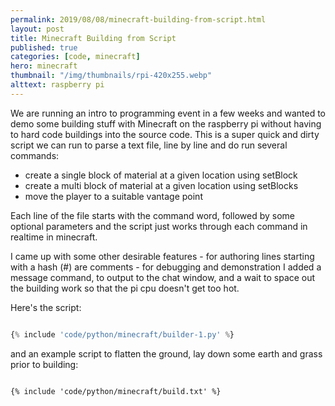 ```yaml
---
permalink: 2019/08/08/minecraft-building-from-script.html
layout: post
title: Minecraft Building from Script
published: true
categories: [code, minecraft]
hero: minecraft 
thumbnail: "/img/thumbnails/rpi-420x255.webp"
alttext: raspberry pi
---
```


We are running an intro to programming event in a few weeks and wanted to demo some building stuff with Minecraft on the raspberry pi
without having to hard code buildings into the source code. This is a super quick and dirty script we can run to parse a text file,
line by line and do run several commands:

- create a single block of material at a given location using setBlock
- create a multi block of material at a given location using setBlocks
- move the player to a suitable vantage point

Each line of the file starts with the command word, followed by some optional parameters and the script just works through each
command in realtime in minecraft.

I came up with some other desirable features - for authoring lines starting with a hash (#) are comments - for debugging and demonstration
I added a message command, to output to the chat window, and a wait to space out the building work so that the pi cpu doesn't
get too hot.

Here's the script:

```python

{% include 'code/python/minecraft/builder-1.py' %}

```

and an example script to flatten the ground, lay down some earth and grass prior to building:

```

{% include 'code/python/minecraft/build.txt' %}

```
